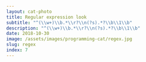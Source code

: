```yaml
---
layout: cat-photo
title: Regular expression look
subtitle: "^(\\w+)\\b.*\\r?\\n(?s).*?\\b\\1\\b"
description: "^(\\w+)\\b.*\\r?\\n(?s).*?\\b\\1\\b"
date: 2018-10-30
image: /assets/images/programming-cat/regex.jpg
slug: regex
index: 7
---
```

